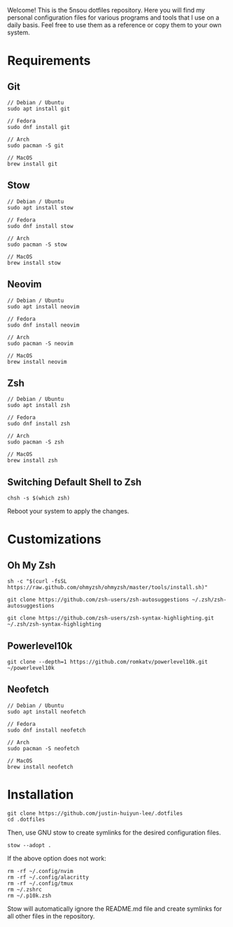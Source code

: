 Welcome! This is the 5nsou dotfiles repository. Here you will find my personal configuration files for various programs and tools that I use on a daily basis. Feel free to use them as a reference or copy them to your own system.

# Requirements

## Git

```
// Debian / Ubuntu
sudo apt install git

// Fedora
sudo dnf install git

// Arch
sudo pacman -S git

// MacOS
brew install git
```

## Stow

```
// Debian / Ubuntu
sudo apt install stow

// Fedora
sudo dnf install stow

// Arch
sudo pacman -S stow

// MacOS
brew install stow
```

## Neovim

```
// Debian / Ubuntu
sudo apt install neovim

// Fedora
sudo dnf install neovim

// Arch
sudo pacman -S neovim

// MacOS
brew install neovim
```

## Zsh

```
// Debian / Ubuntu
sudo apt install zsh

// Fedora
sudo dnf install zsh

// Arch
sudo pacman -S zsh

// MacOS
brew install zsh
```

## Switching Default Shell to Zsh

```
chsh -s $(which zsh)
```

Reboot your system to apply the changes.

# Customizations

## Oh My Zsh

```
sh -c "$(curl -fsSL https://raw.github.com/ohmyzsh/ohmyzsh/master/tools/install.sh)"

git clone https://github.com/zsh-users/zsh-autosuggestions ~/.zsh/zsh-autosuggestions

git clone https://github.com/zsh-users/zsh-syntax-highlighting.git ~/.zsh/zsh-syntax-highlighting
```

## Powerlevel10k

```
git clone --depth=1 https://github.com/romkatv/powerlevel10k.git ~/powerlevel10k
```

## Neofetch

```
// Debian / Ubuntu
sudo apt install neofetch

// Fedora
sudo dnf install neofetch

// Arch
sudo pacman -S neofetch

// MacOS
brew install neofetch
```

# Installation

```
git clone https://github.com/justin-huiyun-lee/.dotfiles
cd .dotfiles
```

Then, use GNU stow to create symlinks for the desired configuration files.

```
stow --adopt .
```

If the above option does not work:

```
rm -rf ~/.config/nvim
rm -rf ~/.config/alacritty
rm -rf ~/.config/tmux
rm ~/.zshrc
rm ~/.p10k.zsh
```

Stow will automatically ignore the README.md file and create symlinks for all other files in the repository.
